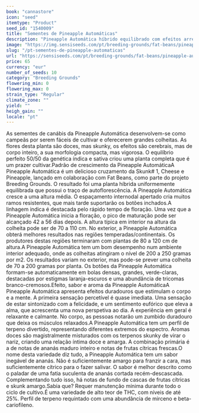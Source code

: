 ```yaml
---
book: "cannastore"
icon: "seed"
itemtype: "Product"
seed_id: "1540009"
title: "Sementes de Pineapple Automáticas"
description: "Pineapple Automática híbrido equilibrado com efeitos arredondados. Um yin e yang de doce e skunky."
image: "https://img.sensiseeds.com/pt/breeding-grounds/fat-beans/pineapple-automatica-image.png"
slug: "/pt-sementes-de-pineapple-automaticas"
url: "https://sensiseeds.com/pt/breeding-grounds/fat-beans/pineapple-automatica?a_aid=cannastore"
price: 65
currency: "eur"
number_of_seeds: 10
category: "Breeding Grounds"
flowering_min: 0
flowering_max: 0
strain_type: "Regular"
climate_zone: ""
yield: ""
heigh_gain: ""
locale: "pt"
---
```

As sementes de canábis da Pineapple Automática desenvolvem-se como campeãs por serem fáceis de cultivar e oferecerem grandes colheitas. As flores desta planta são doces, mas skunky, os efeitos são cerebrais, mas de corpo inteiro, a sua morfologia compacta, mas vigorosa. O equilíbrio perfeito 50/50 da genética índica e sativa criou uma planta completa que é um prazer cultivar.Padrão de crescimento da Pineapple AutomáticaA Pineapple Automática é um delicioso cruzamento da Skunk# 1, Cheese e Pineapple, lançado em colaboração com Fat Beans, como parte do projeto Breeding Grounds. O resultado foi uma planta híbrida uniformemente equilibrada que possui o traço de autoflorescência. A Pineapple Automática cresce a uma altura média. O espaçamento internodal apertado cria muitos ramos resistentes, que mais tarde suportarão os botões inchados.A linhagem indica é destacada pelo rápido tempo de floração. Uma vez que a Pineapple Automática inicia a floração, o pico de maturação pode ser alcançado 42 a 56 dias depois. A altura típica em interior na altura da colheita pode ser de 70 a 110 cm. No exterior, a Pineapple Automática obterá melhores resultados nas regiões temperadas/continentais. Os produtores destas regiões terminaram com plantas de 80 a 120 cm de altura.A Pineapple Automática tem um bom desempenho num ambiente interior adequado, onde as colheitas atingiram o nível de 200 a 250 gramas por m2. Os resultados variam no exterior, mas pode-se prever uma colheita de 70 a 200 gramas por planta. Os botões da Pineapple Automática formam-se automaticamente em bolas densas, grandes, verde-claras, destacadas por estigmas laranja-escuros e uma abundância de tricomas branco-cremosos.Efeito, sabor e aroma da Pineapple AutomáticaA Pineapple Automática apresenta efeitos duradouros que estimulam o corpo e a mente. A primeira sensação percetível é quase imediata. Uma sensação de estar sintonizado com a felicidade, e um sentimento eufórico que eleva a alma, que acrescenta uma nova perspetiva ao dia. A experiência em geral é relaxante e calmante. No corpo, as pessoas notarão um zumbido duradouro que deixa os músculos relaxados.A Pineapple Automática tem um perfil de terpeno divertido, representando diferentes extremos do espectro. Aromas doces são magistralmente misturados com os terpenos skunky de virar o nariz, criando uma relação íntima doce e amarga. A combinação primária é a de notas de ananás maduro inteiro e notas de frutas cítricas frescas.O nome desta variedade diz tudo, a Pineapple Automática tem um sabor inegável de ananás. Não é suficientemente amargo para franzir a cara, mas suficientemente cítrico para o fazer salivar. O sabor é melhor descrito como o paladar de uma fatia suculenta de ananás cortada recém-descascada. Complementando tudo isso, há notas de fundo de cascas de frutas cítricas e skunk amargo.Sabia que? Requer manutenção mínima durante todo o ciclo de cultivo.É uma variedade de alto teor de THC, com níveis de até 25%. Perfil de terpeno requintado com uma abundância de mirceno e beta-cariofileno.
